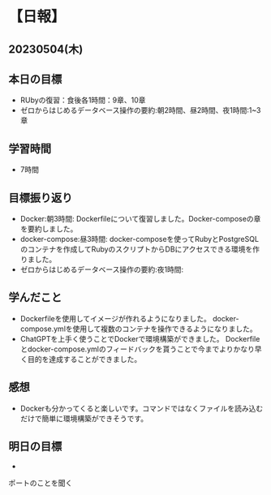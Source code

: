 # 【日報】
## 20230504(木)
## 本日の目標
- RUbyの復習：食後各1時間：9章、10章
- ゼロからはじめるデータベース操作の要約:朝2時間、昼2時間、夜1時間:1~3章
## 学習時間
- 7時間

## 目標振り返り
- Docker:朝3時間:
Dockerfileについて復習しました。Docker-composeの章を要約しました。
- docker-compose:昼3時間:
docker-composeを使ってRubyとPostgreSQLのコンテナを作成してRubyのスクリプトからDBにアクセスできる環境を作りました。
- ゼロからはじめるデータベース操作の要約:夜1時間:


## 学んだこと
- Dockerfileを使用してイメージが作れるようになりました。
docker-compose.ymlを使用して複数のコンテナを操作できるようになりました。
- ChatGPTを上手く使うことでDockerで環境構築ができました。
Dockerfileとdocker-compose.ymlのフィードバックを貰うことで今までよりかなり早く目的を達成することができました。

## 感想
- Dockerも分かってくると楽しいです。コマンドではなくファイルを読み込むだけで簡単に環境構築ができそうです。

## 明日の目標
- 
ポートのことを聞く




